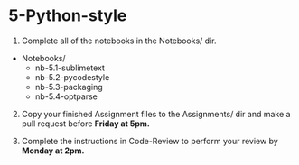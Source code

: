 
# 5-Python-style

1. Complete all of the notebooks in the Notebooks/ dir. 

+ Notebooks/
    - nb-5.1-sublimetext
    - nb-5.2-pycodestyle
    - nb-5.3-packaging
    - nb-5.4-optparse

2. Copy your finished Assignment files to the Assignments/ dir and make a pull 
request before **Friday at 5pm.**

3. Complete the instructions in Code-Review to perform your review by **Monday at 2pm.**

